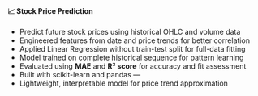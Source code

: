 #### 📈 Stock Price Prediction

- Predict future stock prices using historical OHLC and volume data  
- Engineered features from date and price trends for better correlation  
- Applied Linear Regression without train-test split for full-data fitting  
- Model trained on complete historical sequence for pattern learning  
- Evaluated using **MAE** and **R² score** for accuracy and fit assessment  
- Built with scikit-learn and pandas — 
- Lightweight, interpretable model for price trend approximation
